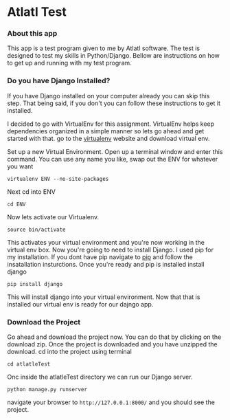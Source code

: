 # Atlatl Test

### About this app

This app is a test program given to me by Atlatl software. The test is designed to test my skills in Python/Django. Bellow are instructions on how to get up and running with my test program.

### Do you have Django Installed? 

If you have Django installed on your computer already you can skip this step. That being said, if you don't you can follow these instructions to get it installed. 

I decided to go with VirtualEnv for this assignment. VirtualEnv helps keep dependencies organized in a simple manner so lets go ahead and get started with that. go to the [virtualenv](http://virtualenv.readthedocs.org/en/latest/) website and download virtual env. 

Set up a new Virtual Environment. Open up a terminal window and enter this command.  You can use any name you like, swap out the ENV for whatever you want

`virtualenv ENV --no-site-packages`

Next cd into  ENV 

`cd ENV`

Now lets activate our Virtualenv. 

`source bin/activate` 

This activates your virtual environment and you're now working in the virtual env box.
Now you're going to need to install Django. I used pip for my installation. If you dont have pip navigate to [pip](https://pypi.python.org/pypi/pip) and follow the insatallation insturctions. Once you're ready and pip is installed install django 

`pip install django `

This will install django into your virtual environment. Now that that is installed our virtual env is ready for our dajngo app. 

### Download the Project 

Go ahead and download the project now. You can do that by clicking on the download zip. Once the project is downloaded and you have unzipped the download. cd into the project using terminal

`cd atlatleTest`

Onc inside the atlatleTest directory we can run our Django server. 

`python manage.py runserver`

navigate your browser to `http://127.0.0.1:8000/` and you should see the project.






